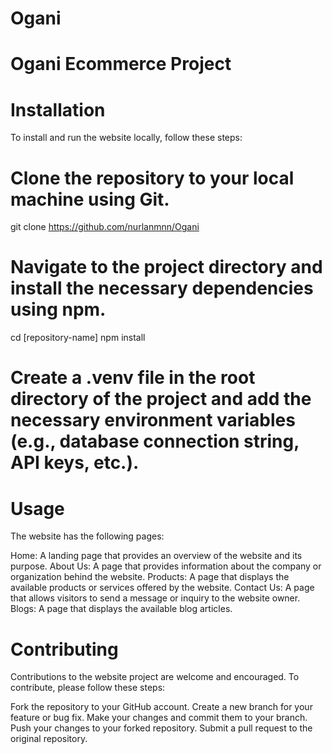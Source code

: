 # Ogani
# Ogani Ecommerce Project

# Installation
To install and run the website locally, follow these steps:

# Clone the repository to your local machine using Git.

git clone https://github.com/nurlanmnn/Ogani

# Navigate to the project directory and install the necessary dependencies using npm.

cd [repository-name]
npm install

# Create a .venv file in the root directory of the project and add the necessary environment variables (e.g., database connection string, API keys, etc.).

# Usage
The website has the following pages:

 Home: A landing page that provides an overview of the website and its purpose.
About Us: A page that provides information about the company or organization behind the website.
Products: A page that displays the available products or services offered by the website.
Contact Us: A page that allows visitors to send a message or inquiry to the website owner.
Blogs: A page that displays the available blog articles.

# Contributing
Contributions to the website project are welcome and encouraged. To contribute, please follow these steps:

Fork the repository to your GitHub account.
Create a new branch for your feature or bug fix.
Make your changes and commit them to your branch.
Push your changes to your forked repository.
Submit a pull request to the original repository.




